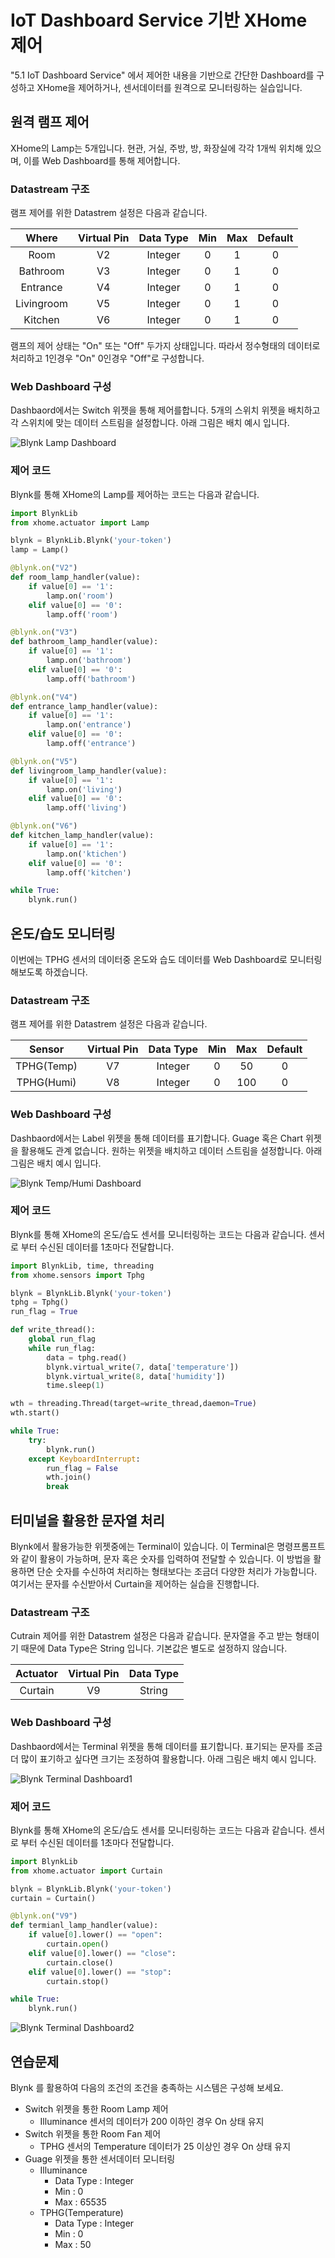 # IoT Dashboard Service 기반 XHome 제어 
"5.1 IoT Dashboard Service" 에서 제어한 내용을 기반으로 간단한 Dashboard를 구성하고 XHome을 제어하거나, 센서데이터를 원격으로 모니터링하는 실습입니다. 

## 원격 램프 제어 
XHome의 Lamp는 5개입니다. 현관, 거실, 주방, 방, 화장실에 각각 1개씩 위치해 있으며, 이를 Web Dashboard를 통해 제어합니다. 

### Datastream 구조 
램프 제어를 위한 Datastrem 설정은 다음과 같습니다. 

| Where | Virtual Pin | Data Type | Min | Max | Default |
|:-------:|:-------:|:------:|:------:|:------:|:------:|
| Room | V2 | Integer | 0 | 1 | 0 | 
| Bathroom | V3 | Integer | 0 | 1 | 0 | 
| Entrance | V4 | Integer | 0 | 1 | 0 | 
| Livingroom | V5 | Integer | 0 | 1 | 0 | 
| Kitchen | V6 | Integer | 0 | 1 | 0 | 

램프의 제어 상태는 "On" 또는 "Off" 두가지 상태입니다. 따라서 정수형태의 데이터로 처리하고 1인경우 "On" 0인경우 "Off"로 구성합니다. 

### Web Dashboard 구성 
Dashbaord에서는 Switch 위젯을 통해 제어를합니다. 5개의 스위치 위젯을 배치하고 각 스위치에 맞는 데이터 스트림을 설정합니다. 아래 그림은 배치 예시 입니다. 

![Blynk Lamp Dashboard](res/blynk_lamp_dashboard.png)

### 제어 코드 
Blynk를 통해 XHome의 Lamp를 제어하는 코드는 다음과 같습니다. 

```python
import BlynkLib
from xhome.actuator import Lamp

blynk = BlynkLib.Blynk('your-token')
lamp = Lamp() 

@blynk.on("V2")
def room_lamp_handler(value):
    if value[0] == '1':
        lamp.on('room')
    elif value[0] == '0':
        lamp.off('room')

@blynk.on("V3")
def bathroom_lamp_handler(value):
    if value[0] == '1':
        lamp.on('bathroom')
    elif value[0] == '0':
        lamp.off('bathroom')

@blynk.on("V4")
def entrance_lamp_handler(value):
    if value[0] == '1':
        lamp.on('entrance')
    elif value[0] == '0':
        lamp.off('entrance')

@blynk.on("V5")
def livingroom_lamp_handler(value):
    if value[0] == '1':
        lamp.on('living')
    elif value[0] == '0':
        lamp.off('living')

@blynk.on("V6")
def kitchen_lamp_handler(value):
    if value[0] == '1':
        lamp.on('ktichen')
    elif value[0] == '0':
        lamp.off('kitchen')

while True:
    blynk.run()
```

## 온도/습도 모니터링 
이번에는 TPHG 센서의 데이터중 온도와 습도 데이터를 Web Dashboard로 모니터링 해보도록 하겠습니다. 

### Datastream 구조 
램프 제어를 위한 Datastrem 설정은 다음과 같습니다. 

| Sensor | Virtual Pin | Data Type | Min | Max | Default |
|:-------:|:-------:|:------:|:------:|:------:|:------:|
| TPHG(Temp) | V7 | Integer | 0 | 50 | 0 | 
| TPHG(Humi) | V8 | Integer | 0 | 100 | 0 | 

### Web Dashboard 구성 
Dashbaord에서는 Label 위젯을 통해 데이터를 표기합니다. Guage 혹은 Chart 위젯을 활용해도 관계 없습니다. 원하는 위젯을 배치하고 데이터 스트림을 설정합니다. 아래 그림은 배치 예시 입니다. 

![Blynk Temp/Humi Dashboard](res/blynk_th_dashboard.png)

### 제어 코드 
Blynk를 통해 XHome의 온도/습도 센서를 모니터링하는 코드는 다음과 같습니다. 센서로 부터 수신된 데이터를 1초마다 전달합니다. 

```python
import BlynkLib, time, threading 
from xhome.sensors import Tphg

blynk = BlynkLib.Blynk('your-token')
tphg = Tphg()
run_flag = True

def write_thread():
    global run_flag
    while run_flag:
        data = tphg.read()
        blynk.virtual_write(7, data['temperature'])
        blynk.virtual_write(8, data['humidity'])
        time.sleep(1)

wth = threading.Thread(target=write_thread,daemon=True)
wth.start()

while True:
    try:
        blynk.run()
    except KeyboardInterrupt:
        run_flag = False
        wth.join()
        break
```

## 터미널을 활용한 문자열 처리 
Blynk에서 활용가능한 위젯중에는 Terminal이 있습니다. 이 Terminal은 명령프롬프트와 같이 활용이 가능하며, 문자 혹은 숫자를 입력하여 전달할 수 있습니다. 이 방법을 활용하면 단순 숫자를 수신하여 처리하는 형태보다는 조금더 다양한 처리가 가능합니다. 여기서는 문자를 수신받아서 Curtain을 제어하는 실습을 진행합니다. 

### Datastream 구조 
Cutrain 제어를 위한 Datastrem 설정은 다음과 같습니다. 문자열을 주고 받는 형태이기 때문에 Data Type은 String 입니다. 기본값은 별도로 설정하지 않습니다. 

| Actuator | Virtual Pin | Data Type | 
|:-------:|:-------:|:------:|
| Curtain | V9 | String | 

### Web Dashboard 구성 
Dashbaord에서는 Terminal 위젯을 통해 데이터를 표기합니다. 표기되는 문자를 조금더 많이 표기하고 싶다면 크기는 조정하여 활용합니다. 아래 그림은 배치 예시 입니다. 

![Blynk Terminal Dashboard1](res/blynk_terminal_dashboard1.png)

### 제어 코드 
Blynk를 통해 XHome의 온도/습도 센서를 모니터링하는 코드는 다음과 같습니다. 센서로 부터 수신된 데이터를 1초마다 전달합니다. 

```python
import BlynkLib
from xhome.actuator import Curtain

blynk = BlynkLib.Blynk('your-token')
curtain = Curtain()

@blynk.on("V9")
def termianl_lamp_handler(value):
    if value[0].lower() == "open":
        curtain.open()
    elif value[0].lower() == "close":
        curtain.close()
    elif value[0].lower() == "stop":
        curtain.stop()

while True:
    blynk.run()
```

![Blynk Terminal Dashboard2](res/blynk_terminal_dashboard2.png)

## 연습문제 
Blynk 를 활용하여 다음의 조건의 조건을 충족하는 시스템은 구성해 보세요. 

- Switch 위젯을 통한 Room Lamp 제어
    - Illuminance 센서의 데이터가 200 이하인 경우 On 상태 유지 
- Switch 위젯을 통한 Room Fan 제어 
    - TPHG 센서의 Temperature 데이터가 25 이상인 경우 On 상태 유지 
- Guage 위젯을 통한 센서데이터 모니터링 
    - Illuminance 
        - Data Type : Integer 
        - Min : 0 
        - Max : 65535
    - TPHG(Temperature)
        - Data Type : Integer 
        - Min : 0 
        - Max : 50